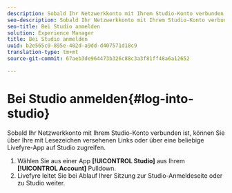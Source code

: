 ```yaml
---
description: Sobald Ihr Netzwerkkonto mit Ihrem Studio-Konto verbunden ist, können Sie über Ihre mit Lesezeichen versehenen Links oder über eine beliebige Livefyre-App auf Studio zugreifen.
seo-description: Sobald Ihr Netzwerkkonto mit Ihrem Studio-Konto verbunden ist, können Sie über Ihre mit Lesezeichen versehenen Links oder über eine beliebige Livefyre-App auf Studio zugreifen.
seo-title: Bei Studio anmelden
solution: Experience Manager
title: Bei Studio anmelden
uuid: b2e565c0-895e-402d-a9dd-d407571d18c9
translation-type: tm+mt
source-git-commit: 67aeb3de964473b326c88c3a3f81ff48a6a12652

---
```



# Bei Studio anmelden{#log-into-studio}

Sobald Ihr Netzwerkkonto mit Ihrem Studio-Konto verbunden ist, können Sie über Ihre mit Lesezeichen versehenen Links oder über eine beliebige Livefyre-App auf Studio zugreifen.

1. Wählen Sie aus einer App **[!UICONTROL Studio]** aus Ihrem **[!UICONTROL Account]** Pulldown.
1. Livefyre leitet Sie bei Ablauf Ihrer Sitzung zur Studio-Anmeldeseite oder zu Studio weiter.
